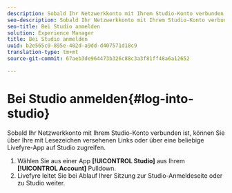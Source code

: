 ```yaml
---
description: Sobald Ihr Netzwerkkonto mit Ihrem Studio-Konto verbunden ist, können Sie über Ihre mit Lesezeichen versehenen Links oder über eine beliebige Livefyre-App auf Studio zugreifen.
seo-description: Sobald Ihr Netzwerkkonto mit Ihrem Studio-Konto verbunden ist, können Sie über Ihre mit Lesezeichen versehenen Links oder über eine beliebige Livefyre-App auf Studio zugreifen.
seo-title: Bei Studio anmelden
solution: Experience Manager
title: Bei Studio anmelden
uuid: b2e565c0-895e-402d-a9dd-d407571d18c9
translation-type: tm+mt
source-git-commit: 67aeb3de964473b326c88c3a3f81ff48a6a12652

---
```



# Bei Studio anmelden{#log-into-studio}

Sobald Ihr Netzwerkkonto mit Ihrem Studio-Konto verbunden ist, können Sie über Ihre mit Lesezeichen versehenen Links oder über eine beliebige Livefyre-App auf Studio zugreifen.

1. Wählen Sie aus einer App **[!UICONTROL Studio]** aus Ihrem **[!UICONTROL Account]** Pulldown.
1. Livefyre leitet Sie bei Ablauf Ihrer Sitzung zur Studio-Anmeldeseite oder zu Studio weiter.
